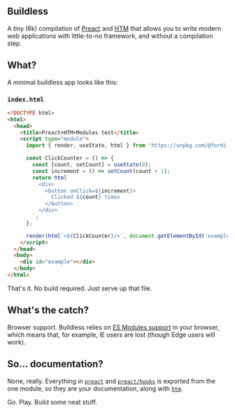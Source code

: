 Buildless
---------

A tiny (6k) compilation of [Preact](https://preactjs.com/) and [HTM](https://github.com/developit/htm)
that allows you to write modern web applications with little-to-no framework, and without a compilation
step.

## What?

A minimal buildless app looks like this:

### `index.html`
```html
<!DOCTYPE html>
<html>
  <head>
    <title>Preact+HTM+Modules test</title>
    <script type="module">
      import { render, useState, html } from 'https://unpkg.com/@fordi-org/buildless@1.0.3/dist/buildless.modern.js';

      const ClickCounter = () => {
        const [count, setCount] = useState(0);
        const increment = () => setCount(count + 1);
        return html`
          <div>
            <button onClick=${increment}>
              Clicked ${count} times
            </button>
          </div>
        `;
      };

      render(html`<${ClickCounter}/>`, document.getElementById('example'));
    </script>
  </head>
  <body>
    <div id="example"></div>
  </body>
</html>
```

That's it.  No build required.  Just serve up that file.

## What's the catch?

Browser support.  Buildless relies on [ES Modules support](https://developer.mozilla.org/en-US/docs/Web/JavaScript/Guide/Modules)
in your browser, which means that, for example, IE users are lost (though Edge users will work).

## So... documentation?

None, really.  Everything in [`preact`](https://preactjs.com/guide/v10/api-reference) and
[`preact/hooks`](https://preactjs.com/guide/v10/hooks) is exported from the one module, so they
are your documentation, along with [`htm`](https://github.com/developit/htm).

Go. Play. Build some neat stuff.

